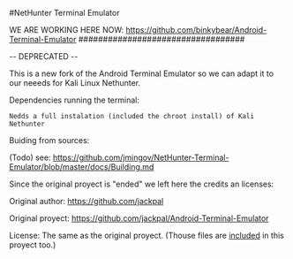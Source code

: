 #NetHunter Terminal Emulator


WE ARE WORKING HERE NOW: https://github.com/binkybear/Android-Terminal-Emulator
##################################

-- DEPRECATED --

This is a new fork of the Android Terminal Emulator so we can adapt it to our neeeds for Kali Linux Nethunter.

Dependencies running the terminal:

    Nedds a full instalation (included the chroot install) of Kali Nethunter



Buiding from sources:

(Todo) see: https://github.com/jmingov/NetHunter-Terminal-Emulator/blob/master/docs/Building.md


Since the original proyect is "ended" we left here the credits an licenses:


Original author: https://github.com/jackpal

Original proyect: https://github.com/jackpal/Android-Terminal-Emulator

License: The same as the original proyect. (Thouse files are [included](https://github.com/jmingov/NetHunter-Terminal-Emulator/blob/master/NOTICE) in this proyect too.)
